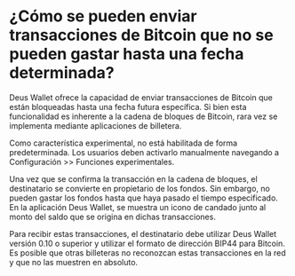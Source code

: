 # ¿Cómo se pueden enviar transacciones de Bitcoin que no se pueden gastar hasta una fecha determinada?

Deus Wallet ofrece la capacidad de enviar transacciones de Bitcoin que están bloqueadas hasta una fecha futura específica. Si bien esta funcionalidad es inherente a la cadena de bloques de Bitcoin, rara vez se implementa mediante aplicaciones de billetera.

Como característica experimental, no está habilitada de forma predeterminada. Los usuarios deben activarlo manualmente navegando a Configuración >> Funciones experimentales.

Una vez que se confirma la transacción en la cadena de bloques, el destinatario se convierte en propietario de los fondos. Sin embargo, no pueden gastar los fondos hasta que haya pasado el tiempo especificado. En la aplicación Deus Wallet, se muestra un icono de candado junto al monto del saldo que se origina en dichas transacciones.

Para recibir estas transacciones, el destinatario debe utilizar Deus Wallet versión 0.10 o superior y utilizar el formato de dirección BIP44 para Bitcoin. Es posible que otras billeteras no reconozcan estas transacciones en la red y que no las muestren en absoluto.